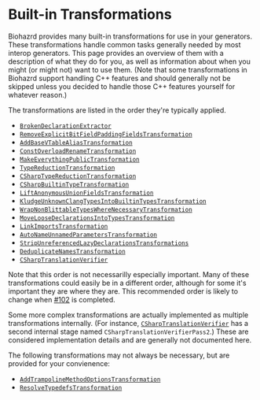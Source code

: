 Built-in Transformations
===================================================================================================

Biohazrd provides many built-in transformations for use in your generators. These transformations handle common tasks generally needed by most interop generators. This page provides an overview of them with a description of what they do for you, as well as information about when you might (or might not) want to use them. (Note that some transformations in Biohazrd support handling C++ features and should generally not be skipped unless you decided to handle those C++ features yourself for whatever reason.)

The transformations are listed in the order they're typically applied.

* [`BrokenDeclarationExtractor`](BrokenDeclarationExtractor.md)
* [`RemoveExplicitBitFieldPaddingFieldsTransformation`](RemoveExplicitBitFieldPaddingFieldsTransformation.md)
* [`AddBaseVTableAliasTransformation`](AddBaseVTableAliasTransformation.md)
* [`ConstOverloadRenameTransformation`](ConstOverloadRenameTransformation.md)
* [`MakeEverythingPublicTransformation`](MakeEverythingPublicTransformation.md)
* [`TypeReductionTransformation`](TypeReductionTransformation.md)
* [`CSharpTypeReductionTransformation`](CSharpTypeReductionTransformation.md)
* [`CSharpBuiltinTypeTransformation`](CSharpBuiltinTypeTransformation.md)
* [`LiftAnonymousUnionFieldsTransformation`](LiftAnonymousUnionFieldsTransformation.md)
* [`KludgeUnknownClangTypesIntoBuiltinTypesTransformation`](KludgeUnknownClangTypesIntoBuiltinTypesTransformation.md)
* [`WrapNonBlittableTypesWhereNecessaryTransformation`](WrapNonBlittableTypesWhereNecessaryTransformation.md)
* [`MoveLooseDeclarationsIntoTypesTransformation`](MoveLooseDeclarationsIntoTypesTransformation.md)
* [`LinkImportsTransformation`](LinkImportsTransformation.md)
* [`AutoNameUnnamedParametersTransformation`](AutoNameUnnamedParametersTransformation.md)
* [`StripUnreferencedLazyDeclarationsTransformations`](StripUnreferencedLazyDeclarationsTransformation.md)
* [`DeduplicateNamesTransformation`](DeduplicateNamesTransformation.md)
* [`CSharpTranslationVerifier`](CSharpTranslationVerifier.md)

Note that this order is not necessarilly especially important. Many of these transformations could easily be in a different order, although for some it's important they are where they are. This recommended order is likely to change when [#102](https://github.com/InfectedLibraries/Biohazrd/issues/102) is completed.

Some more complex transformations are actually implemented as multiple transformations internally. (For instance, [`CSharpTranslationVerifier`](CSharpTranslationVerifier.md) has a second internal stage named `CSharpTranslationVerifierPass2`.) These are considered implementation details and are generally not documented here.

The following transformations may not always be necessary, but are provided for your convienence:

* [`AddTrampolineMethodOptionsTransformation`](AddTrampolineMethodOptionsTransformation.md)
* [`ResolveTypedefsTransformation`](ResolveTypedefsTransformation.md)
